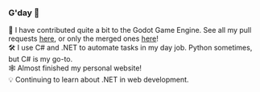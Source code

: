 ### G'day 👋

👷‍ I have contributed quite a bit to the Godot Game Engine. See all my pull requests [here](https://github.com/godotengine/godot/pulls?q=is%3Apr+author%3AEricEzaM+), or only the merged ones [here](https://github.com/godotengine/godot/pulls?q=is%3Amerged+author%3AEricEzaM)!  
🛠 I use C# and .NET to automate tasks in my day job. Python sometimes, but C# is my go-to.  
🕸 Almost finished my personal website!  
💡 Continuing to learn about .NET in web development.

